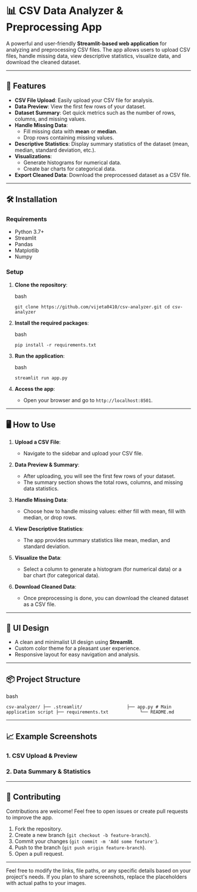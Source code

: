 📊 CSV Data Analyzer & Preprocessing App
========================================

A powerful and user-friendly **Streamlit-based web application** for analyzing and preprocessing CSV files. The app allows users to upload CSV files, handle missing data, view descriptive statistics, visualize data, and download the cleaned dataset.

* * * * *

🚀 Features
-----------

-   **CSV File Upload**: Easily upload your CSV file for analysis.
-   **Data Preview**: View the first few rows of your dataset.
-   **Dataset Summary**: Get quick metrics such as the number of rows, columns, and missing values.
-   **Handle Missing Data**:
    -   Fill missing data with **mean** or **median**.
    -   Drop rows containing missing values.
-   **Descriptive Statistics**: Display summary statistics of the dataset (mean, median, standard deviation, etc.).
-   **Visualizations**:
    -   Generate histograms for numerical data.
    -   Create bar charts for categorical data.
-   **Export Cleaned Data**: Download the preprocessed dataset as a CSV file.

* * * * *

🛠️ Installation
----------------

### Requirements

-   Python 3.7+
-   Streamlit
-   Pandas
-   Matplotlib
-   Numpy

### Setup

1.  **Clone the repository**:

    bash

    `git clone https://github.com/vijeta0410/csv-analyzer.git
    cd csv-analyzer`

2.  **Install the required packages**:

    bash

    `pip install -r requirements.txt`

3.  **Run the application**:

    bash

    `streamlit run app.py`

4.  **Access the app**:

    -   Open your browser and go to `http://localhost:8501`.

* * * * *

🖥️ How to Use
--------------

1.  **Upload a CSV File**:

    -   Navigate to the sidebar and upload your CSV file.
2.  **Data Preview & Summary**:

    -   After uploading, you will see the first few rows of your dataset.
    -   The summary section shows the total rows, columns, and missing data statistics.
3.  **Handle Missing Data**:

    -   Choose how to handle missing values: either fill with mean, fill with median, or drop rows.
4.  **View Descriptive Statistics**:

    -   The app provides summary statistics like mean, median, and standard deviation.
5.  **Visualize the Data**:

    -   Select a column to generate a histogram (for numerical data) or a bar chart (for categorical data).
6.  **Download Cleaned Data**:

    -   Once preprocessing is done, you can download the cleaned dataset as a CSV file.

* * * * *

🎨 UI Design
------------

-   A clean and minimalist UI design using **Streamlit**.
-   Custom color theme for a pleasant user experience.
-   Responsive layout for easy navigation and analysis.

* * * * *

📦 Project Structure
--------------------

bash

`csv-analyzer/
├── .streamlit/                
├── app.py # Main application script
├── requirements.txt           
└── README.md                  `

* * * * *

📈 Example Screenshots
----------------------

### 1\. CSV Upload & Preview

### 2\. Data Summary & Statistics

* * * * *

🤝 Contributing
---------------

Contributions are welcome! Feel free to open issues or create pull requests to improve the app.

1.  Fork the repository.
2.  Create a new branch (`git checkout -b feature-branch`).
3.  Commit your changes (`git commit -m 'Add some feature'`).
4.  Push to the branch (`git push origin feature-branch`).
5.  Open a pull request.

* * * * *

Feel free to modify the links, file paths, or any specific details based on your project's needs. If you plan to share screenshots, replace the placeholders with actual paths to your images.
